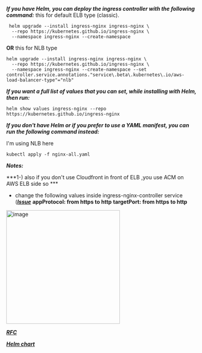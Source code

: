 ***If you have Helm, you can deploy the ingress controller with the following command:***
this for default ELB type (classic).
```shell
 helm upgrade --install ingress-nginx ingress-nginx \
  --repo https://kubernetes.github.io/ingress-nginx \
  --namespace ingress-nginx --create-namespace
```
**OR**
this for NLB type 
```shell
helm upgrade --install ingress-nginx ingress-nginx \                                       
  --repo https://kubernetes.github.io/ingress-nginx \
  --namespace ingress-nginx --create-namespace --set controller.service.annotations."service\.beta\.kubernetes\.io/aws-load-balancer-type"="nlb"
```

***If you want a full list of values that you can set, while installing with Helm, then run:***

```shell
helm show values ingress-nginx --repo https://kubernetes.github.io/ingress-nginx
```

***If you don't have Helm or if you prefer to use a YAML manifest, you can run the following command instead:***

I'm using NLB here

```shell
kubectl apply -f nginx-all.yaml
```

***Notes:***

***1-) also if you don't use Cloudfront in front of ELB ,you use ACM on AWS ELB side so ***
 - change the following values inside ingress-nginx-controller service ([***Issue***](https://github.com/kubernetes/ingress-nginx/issues/5206)
   **appProtocol: from https to http**
   **targetPort: from https to http**
      
<img width="301" alt="image" src="https://github.com/mahmoudaboghadeer93/Devops-tools/assets/69244659/a941fe46-a614-4ba8-a6bf-a02a3656c05f">

[***RFC***](https://kubernetes.github.io/ingress-nginx/deploy/)

[***Helm chart***](https://artifacthub.io/packages/helm/bitnami/nginx-ingress-controller)

